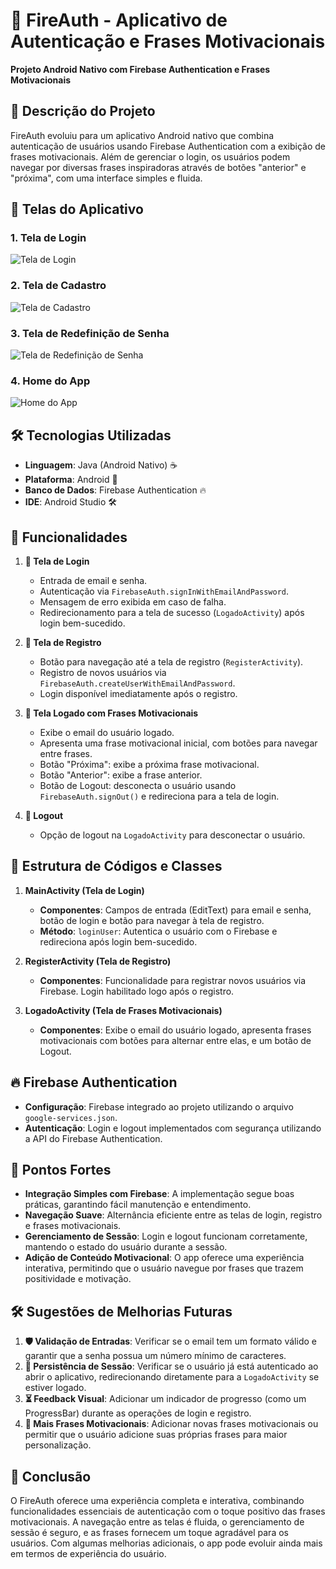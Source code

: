 # 🔐 FireAuth - Aplicativo de Autenticação e Frases Motivacionais

**Projeto Android Nativo com Firebase Authentication e Frases Motivacionais**

## 📝 Descrição do Projeto

FireAuth evoluiu para um aplicativo Android nativo que combina autenticação de usuários usando Firebase Authentication com a exibição de frases motivacionais. Além de gerenciar o login, os usuários podem navegar por diversas frases inspiradoras através de botões "anterior" e "próxima", com uma interface simples e fluida.

## 📱 Telas do Aplicativo

### 1. Tela de Login

![Tela de Login](https://github.com/user-attachments/assets/16807e85-0223-4da5-9523-396de19c3822)

### 2. Tela de Cadastro

![Tela de Cadastro](https://github.com/user-attachments/assets/6fb83654-0814-460f-9eab-da4e3b0abc28)

### 3. Tela de Redefinição de Senha

![Tela de Redefinição de Senha](https://github.com/user-attachments/assets/db18741a-8a4e-4bc7-9a77-48738c5ae436)

### 4. Home do App

![Home do App](https://github.com/user-attachments/assets/a3101d13-28a0-40d1-8733-878c07c73abb)

## 🛠️ Tecnologias Utilizadas

- **Linguagem**: Java (Android Nativo) ☕
- **Plataforma**: Android 🤖
- **Banco de Dados**: Firebase Authentication 🔥
- **IDE**: Android Studio 🛠️

## 🚀 Funcionalidades

1. **🔑 Tela de Login**  
   - Entrada de email e senha.
   - Autenticação via `FirebaseAuth.signInWithEmailAndPassword`.
   - Mensagem de erro exibida em caso de falha.
   - Redirecionamento para a tela de sucesso (`LogadoActivity`) após login bem-sucedido.

2. **📝 Tela de Registro**  
   - Botão para navegação até a tela de registro (`RegisterActivity`).
   - Registro de novos usuários via `FirebaseAuth.createUserWithEmailAndPassword`.
   - Login disponível imediatamente após o registro.

3. **👤 Tela Logado com Frases Motivacionais**  
   - Exibe o email do usuário logado.
   - Apresenta uma frase motivacional inicial, com botões para navegar entre frases.
   - Botão "Próxima": exibe a próxima frase motivacional.
   - Botão "Anterior": exibe a frase anterior.
   - Botão de Logout: desconecta o usuário usando `FirebaseAuth.signOut()` e redireciona para a tela de login.

4. **🚪 Logout**  
   - Opção de logout na `LogadoActivity` para desconectar o usuário.

## 📂 Estrutura de Códigos e Classes

1. **MainActivity (Tela de Login)**  
   - **Componentes**: Campos de entrada (EditText) para email e senha, botão de login e botão para navegar à tela de registro.
   - **Método**: `loginUser`: Autentica o usuário com o Firebase e redireciona após login bem-sucedido.

2. **RegisterActivity (Tela de Registro)**  
   - **Componentes**: Funcionalidade para registrar novos usuários via Firebase. Login habilitado logo após o registro.

3. **LogadoActivity (Tela de Frases Motivacionais)**  
   - **Componentes**: Exibe o email do usuário logado, apresenta frases motivacionais com botões para alternar entre elas, e um botão de Logout.

## 🔥 Firebase Authentication

- **Configuração**: Firebase integrado ao projeto utilizando o arquivo `google-services.json`.
- **Autenticação**: Login e logout implementados com segurança utilizando a API do Firebase Authentication.

## 🌟 Pontos Fortes

- **Integração Simples com Firebase**: A implementação segue boas práticas, garantindo fácil manutenção e entendimento.
- **Navegação Suave**: Alternância eficiente entre as telas de login, registro e frases motivacionais.
- **Gerenciamento de Sessão**: Login e logout funcionam corretamente, mantendo o estado do usuário durante a sessão.
- **Adição de Conteúdo Motivacional**: O app oferece uma experiência interativa, permitindo que o usuário navegue por frases que trazem positividade e motivação.

## 🛠️ Sugestões de Melhorias Futuras

1. **🛡️ Validação de Entradas**: Verificar se o email tem um formato válido e garantir que a senha possua um número mínimo de caracteres.
2. **🔄 Persistência de Sessão**: Verificar se o usuário já está autenticado ao abrir o aplicativo, redirecionando diretamente para a `LogadoActivity` se estiver logado.
3. **⏳ Feedback Visual**: Adicionar um indicador de progresso (como um ProgressBar) durante as operações de login e registro.
4. **📃 Mais Frases Motivacionais**: Adicionar novas frases motivacionais ou permitir que o usuário adicione suas próprias frases para maior personalização.

## 🎯 Conclusão

O FireAuth oferece uma experiência completa e interativa, combinando funcionalidades essenciais de autenticação com o toque positivo das frases motivacionais. A navegação entre as telas é fluida, o gerenciamento de sessão é seguro, e as frases fornecem um toque agradável para os usuários. Com algumas melhorias adicionais, o app pode evoluir ainda mais em termos de experiência do usuário.
